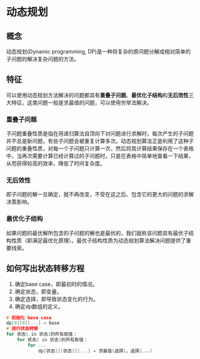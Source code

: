 # 动态规划

## 概念

动态规划(Dynamic programming, DP)是一种将复杂的原问题分解成相对简单的子问题的解决复杂问题的方法。

## 特征

可以使用动态规划方法解决的问题都具有**重叠子问题**、**最优化子结构**和**无后效性**三大特征，这类问题一般是求最值的问题，可以使用穷举法解决。

### 重叠子问题

子问题重叠性质是指在用递归算法自顶向下对问题进行求解时，每次产生的子问题并不总是新问题，有些子问题会被重复计算多次。动态规划算法正是利用了这种子问题的重叠性质，对每一个子问题只计算一次，然后将其计算结果保存在一个表格中，当再次需要计算已经计算过的子问题时，只是在表格中简单地查看一下结果，从而获得较高的效率，降低了时间复杂度。

### 无后效性

即子问题的解一旦确定，就不再改变，不受在这之后、包含它的更大的问题的求解决策影响。

### 最优化子结构

如果问题的最优解所包含的子问题的解也是最优的，我们就称该问题具有最优子结构性质（即满足最优化原理）。最优子结构性质为动态规划算法解决问题提供了重要线索。

## 如何写出状态转移方程

1. 确定base case，即最初时的情况。
2. 确定状态，即变量。
3. 确定选择，即导致状态变化的行为。
4. 确定dp数组的定义。

```c++
# 初始化 base case
dp[0][0][...] = base
# 进行状态转移
for 状态1 in 状态1的所有取值：
    for 状态2 in 状态2的所有取值：
        for ...
            dp[状态1][状态2][...] = 求最值(选择1，选择2...)
```

